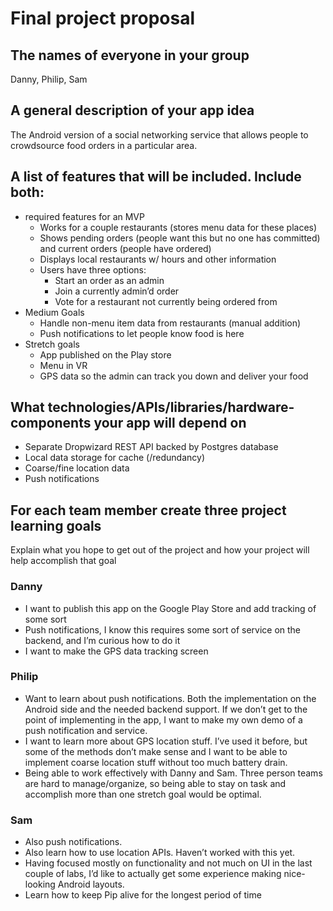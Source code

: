# Final project proposal


## The names of everyone in your group
Danny, Philip, Sam


## A general description of your app idea
The Android version of a social networking service that allows people to crowdsource food orders in a particular area.


## A list of features that will be included. Include both:
- required features for an MVP
  - Works for a couple restaurants (stores menu data for these places)
  - Shows pending orders (people want this but no one has committed) and current orders (people have ordered)
  - Displays local restaurants w/ hours and other information
  - Users have three options:
	  - Start an order as an admin
	  - Join a currently admin’d order
	  - Vote for a restaurant not currently being ordered from
- Medium Goals
	- Handle non-menu item data from restaurants (manual addition)
	- Push notifications to let people know food is here
- Stretch goals
	- App published on the Play store
	- Menu in VR
	- GPS data so the admin can track you down and deliver your food


## What technologies/APIs/libraries/hardware-components your app will depend on
- Separate Dropwizard REST API backed by Postgres database
- Local data storage for cache (/redundancy)
- Coarse/fine location data
- Push notifications


## For each team member create three project learning goals
Explain what you hope to get out of the project and how your project will help accomplish that goal
### Danny
- I want to publish this app on the Google Play Store and add tracking of some sort
- Push notifications, I know this requires some sort of service on the backend, and I’m curious how to do it
- I want to make the GPS data tracking screen


### Philip
- Want to learn about push notifications. Both the implementation on the Android side and the needed backend support. If we don’t get to the point of implementing in the app, I want to make my own demo of a push notification and service.
- I want to learn more about GPS location stuff. I’ve used it before, but some of the methods don’t make sense and I want to be able to implement coarse location stuff without too much battery drain.
- Being able to work effectively with Danny and Sam. Three person teams are hard to manage/organize, so being able to stay on task and accomplish more than one stretch goal would be optimal.


### Sam
- Also push notifications.
- Also learn how to use location APIs. Haven’t worked with this yet. 
- Having focused mostly on functionality and not much on UI in the last couple of labs, I’d like to actually get some experience making nice-looking Android layouts.
- Learn how to keep Pip alive for the longest period of time
